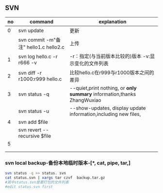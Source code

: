 ## SVN
|no|command|explanation|
|--|--|--|
|0|svn update|更新|
||svn commit -m"备注" hello1.c hello2.c|上传|
|1|svn log hello.c -r r666 -v|-r：指定(与当前版本比较的)版本 -v:显示变化的文件列表|
|2|svn diff -r r1000:r999 hello.c|比较hello.c在r999与r1000版本之间的差异|
|3|svn status -q|--quiet,print nothing, or **only summary** information,thanks ZhangWuxiao|
| |svn status -u |--show-updates, display update information,including new files, |
|4|svn add $file| |
| |svn revert --recursive $file| |
|5| | |
| | | |
| | | |

### svn local backup-备份本地临时版本-\[*, cat, pipe, tar,\]
```bash
svn status -q >> status. svn
cat status.svn | xargs tar czvf  backup.tar.gz
#其中status.svn是要打包的文件列表
#edit status.svn first
```

